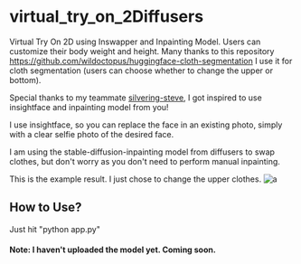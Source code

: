 # virtual_try_on_2Diffusers

Virtual Try On 2D using Inswapper and Inpainting Model. Users can customize their body weight and height.
Many thanks to this repository https://github.com/wildoctopus/huggingface-cloth-segmentation
I use it for cloth segmentation (users can choose whether to change the upper or bottom).

Special thanks to my teammate [silvering-steve](https://github.com/silvering-steve/), I got inspired to use insightface and inpainting model from you!

I use insightface, so you can replace the face in an existing photo, simply with a clear selfie photo of the desired face.

I am using the stable-diffusion-inpainting model from diffusers to swap clothes, but don't worry as you don't need to perform manual inpainting.

This is the example result. I just chose to change the upper clothes.
![a](https://github.com/Bagasaaa/virtual_try_on_2Diffusers/assets/119937815/c4c6f831-7054-499f-ac19-a0588db02ec3)

## How to Use?
Just hit "python app.py"

#### Note: I haven't uploaded the model yet. Coming soon.
